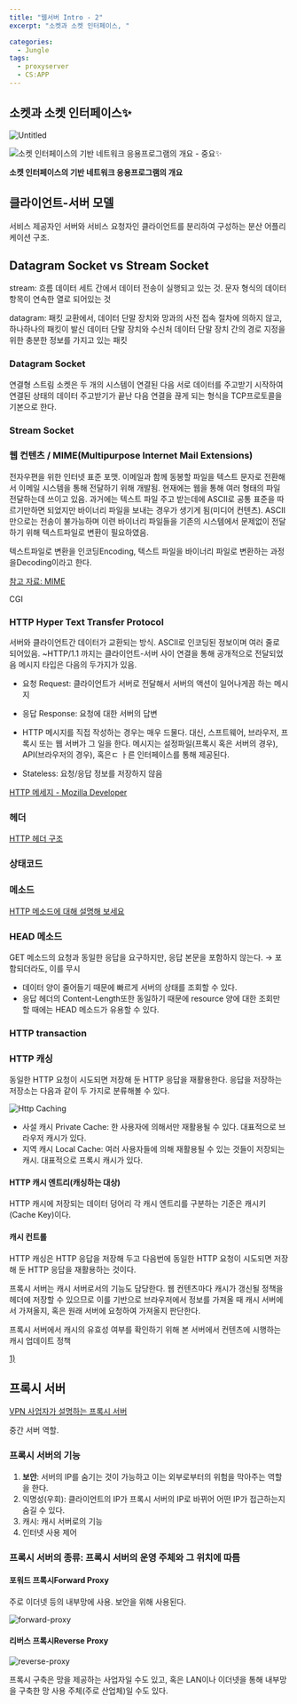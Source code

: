 ```yaml
---
title: "웹서버 Intro - 2"
excerpt: "소켓과 소켓 인터페이스, "

categories:
  - Jungle
tags:
  - proxyserver
  - CS:APP
---
```

## 소켓과 소켓 인터페이스✨

![Untitled](https://1drv.ms/i/c/c4f97b3b64ae3e7a/IQQsJEB_FtXvRJr6mVTeEOCfAThe0B5FNci73wO0WTFuBFw?width=1024)

![**소켓 인터페이스의 기반 네트워크 응용프로그램의 개요 - 중요✨**](https://1drv.ms/i/c/c4f97b3b64ae3e7a/IQT1kiWEs-B9T6PO2SxvQ3u3AVuUKl77X3nrIsLMu_ndFQ4?width=976&height=676)

**소켓 인터페이스의 기반 네트워크 응용프로그램의 개요**

## 클라이언트-서버 모델

서비스 제공자인 서버와 서비스 요청자인 클라이언트를 분리하여 구성하는 분산 어플리케이션 구조.

## Datagram Socket vs Stream Socket

stream: 흐름 데이터 세트 간에서 데이터 전송이 실행되고 있는 것. 문자 형식의 데이터 항목이 연속한 열로 되어있는 것

datagram: 패킷 교환에서, 데이터 단말 장치와 망과의 사전 접속 절차에 의하지 않고, 하나하나의 패킷이 발신 데이터 단말 장치와 수신처 데이터 단말 장치 간의 경로 지정을 위한 충분한 정보를 가지고 있는 패킷

### Datagram Socket

연결형 스트림 소켓은 두 개의 시스템이 연결된 다음 서로 데이터를 주고받기 시작하여 연결된 상태의 데이터 주고받기가 끝난 다음 연결을 끊게 되는 형식을 TCP프로토콜을 기본으로 한다.

### Stream Socket

### 웹 컨텐츠 / MIME(Multipurpose Internet Mail Extensions)

전자우편을 위한 인터넷 표준 포맷. 이메일과 함께 동봉할 파일을 텍스트 문자로 전환해서 이메일 시스템을 통해 전달하기 위해 개발됨. 현재에는 웹을 통해 여러 형태의 파일 전달하는데 쓰이고 있음. 과거에는 텍스트 파일 주고 받는데에 ASCII로 공통 표준을 따르기만하면 되었지만 바이너리 파일을 보내는 경우가 생기게 됨(미디어 컨텐츠). ASCII만으로는 전송이 불가능하며 이련 바이너리 파일들을 기존의 시스템에서 문제없이 전달하기 위해 텍스트파일로 변환이 필요하였음.

텍스트파일로 변환을 인코딩Encoding, 텍스트 파일을 바이너리 파일로 변환하는 과정을Decoding이라고 한다.

[참고 자료: MIME](https://server-talk.tistory.com/183)


CGI

### HTTP Hyper Text Transfer Protocol

서버와 클라이언트간 데이터가 교환되는 방식. ASCII로 인코딩된 정보이며 여러 줄로 되어있음. ~HTTP/1.1 까지는 클라이언트-서버 사이 연결을 통해 공개적으로 전달되었음
메시지 타입은 다음의 두가지가 있음.

- 요청 Request: 클라이언트가 서버로 전달해서 서버의 액션이 일어나게끔 하는 메시지
- 응답 Response: 요청에 대한 서버의 답변

- HTTP 메시지를 직접 작성하는 경우는 매우 드물다. 대신, 스프트웨어, 브라우저, 프록시 또는 웹 서버가 그 일을 한다. 메시지는 설정파일(프록시 혹은 서버의 경우), API(브라우저의 경우), 혹은ㄷ ㅏ른 인터페이스를 통해 제공된다.
- Stateless: 요청/응답 정보를 저장하지 않음

[HTTP 메세지 - Mozilla Developer](https://developer.mozilla.org/ko/docs/Web/HTTP/Messages
)

### 헤더

[HTTP 헤더 구조](https://12bme.tistory.com/325)

### 상태코드

### 메소드

[HTTP 메소드에 대해 설명해 보세요](https://velog.io/@haron/HTTP-%EB%A9%94%EC%84%9C%EB%93%9C%EC%97%90-%EB%8C%80%ED%95%B4-%EC%95%84%EB%8A%94%EB%8C%80%EB%A1%9C-%EB%A7%90%ED%95%B4%EC%A3%BC%EC%84%B8%EC%9A%94)

### HEAD 메소드

GET 메소드의 요청과 동일한 응답을 요구하지만, 응답 본문을 포함하지 않는다. → 포함되더라도, 이를 무시

- 데이터 양이 줄어들기 때문에 빠르게 서버의 상태를 조회할 수 있다.
- 응답 헤더의 Content-Length또한 동일하기 때문에 resource 양에 대한 조회만 할 때에는 HEAD 메소드가 유용할 수 있다.

### HTTP transaction

### HTTP 캐싱

동일한 HTTP 요청이 시도되면 저장해 둔 HTTP 응답을 재활용한다. 응답을 저장하는 저장소는 다음과 같이 두 가지로 분류해볼 수 있다.

![Http Caching](https://1drv.ms/i/c/c4f97b3b64ae3e7a/IQTD79s5_F8tTZgAtb2gWdJFARey4T5O5ypxHJQmwAI_-o4?width=902&height=282)

- 사설 캐시 Private Cache: 한 사용자에 의해서만 재활용될 수 있다. 대표적으로 브라우저 캐시가 있다.
- 지역 캐시 Local Cache: 여러 사용자들에 의해 재활용될 수 있는 것들이 저장되는 캐시. 대표적으로 프록시 캐시가 있다.

#### HTTP 캐시 엔트리(캐싱하는 대상)

HTTP 캐시에 저장되는 데이터 덩어리 각 캐시 엔트리를 구분하는 기준은 캐시키(Cache Key)이다. 

#### 캐시 컨트롤

HTTP 캐싱은 HTTP 응답을 저장해 두고 다음번에 동일한 HTTP 요청이 시도되면 저장해 둔 HTTP 응답을 재활용하는 것이다. 

프록시 서버는 캐시 서버로서의 기능도 담당한다. 웹 컨텐츠마다 캐시가 갱신될 정책을 헤더에 저장할 수 있으므로 이를 기반으로 브라우저에서 정보를 가져올 때 캐시 서버에서 가져올지, 혹은 원래 서버에 요청하여 가져올지 판단한다.

프록시 서버에서 캐시의 유효성 여부를 확인하기 위해 본 서버에서 컨텐츠에 시행하는 캐시 업데이트 정책

[1)](https://it-eldorado.com/posts/f1f0d9a7-1840-45e6-8340-2d45a4c3becc)


## 프록시 서버

[VPN 사업자가 설명하는 프록시 서버](https://surfshark.com/ko/blog/proxy-server)

중간 서버 역할.

### 프록시 서버의 기능

1. **보안**: 서버의 IP를 숨기는 것이 가능하고 이는 외부로부터의 위험을 막아주는 역할을 한다.
2. 익명성(우회): 클라이언트의 IP가 프록시 서버의 IP로 바뀌어 어떤 IP가 접근하는지 숨길 수 있다.
3. 캐시: 캐시 서버로의 기능
4. 인터넷 사용 제어

### 프록시 서버의 종류: 프록시 서버의 운영 주체와 그 위치에 따름

#### 포워드 프록시Forward Proxy

주로 이더넷 등의 내부망에 사용. 보안을 위해 사용된다. 

![forward-proxy](https://1drv.ms/i/c/c4f97b3b64ae3e7a/IQSwdRjdBWGbTawqJiRKXpbcAfBBopsgtWVdgPgm6BnMf1E?width=780&height=283)

#### 리버스 프록시Reverse Proxy

![reverse-proxy](https://1drv.ms/i/c/c4f97b3b64ae3e7a/IQTjeJ7j185fQJl950uMatAjAe-gDgxDzc9Ib0FZhgnNV6Y?width=810&height=287)

프록시 구축은 망을 제공하는 사업자일 수도 있고, 혹은 LAN이나 이더넷을 통해 내부망을 구축한 망 사용 주체(주로 산업체)일 수도 있다.
